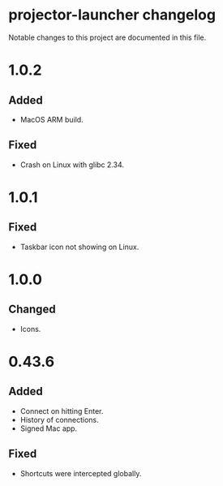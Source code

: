 # projector-launcher changelog

Notable changes to this project are documented in this file.

# 1.0.2

## Added

- MacOS ARM build.

## Fixed

- Crash on Linux with glibc 2.34.

# 1.0.1

## Fixed

- Taskbar icon not showing on Linux.

# 1.0.0

## Changed

- Icons.

# 0.43.6

## Added

- Connect on hitting Enter.
- History of connections.
- Signed Mac app.

## Fixed

- Shortcuts were intercepted globally.
